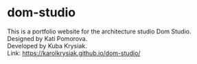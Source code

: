 # dom-studio
This is a portfolio website for the architecture studio Dom Studio.<br>
Designed by Kati Pomorova.<br>
Developed by Kuba Krysiak.<br>
Link: https://karolkrysiak.github.io/dom-studio/
